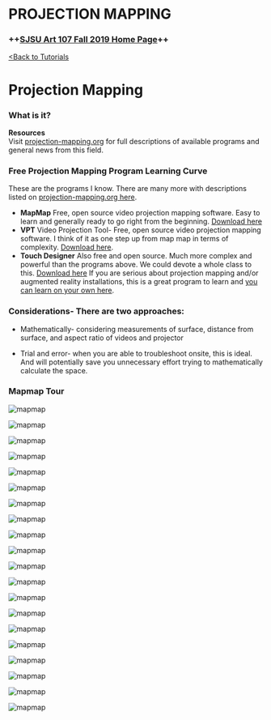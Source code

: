 # **PROJECTION MAPPING**

### **++[SJSU Art 107 Fall 2019 Home Page](https://carriehott.github.io/sjsu-art107/)++**
[<Back to Tutorials](https://carriehott.github.io/sjsu-art107/tutorials)

# Projection Mapping

### What is it? 
**Resources**<br>
Visit [projection-mapping.org](http://projection-mapping.org) for full descriptions of available programs and general news from this field. 

### Free Projection Mapping Program Learning Curve <br>
These are the programs I know. There are many more with descriptions listed on [projection-mapping.org here](http://projection-mapping.org/software/).

* **MapMap** Free, open source video projection mapping software. Easy to learn and generally ready to go right from the beginning. [Download here](https://mapmapteam.github.io//)
* **VPT** Video Projection Tool- Free, open source video projection mapping software. I think of it as one step up from map map in terms of complexity. [Download here](https://hcgilje.wordpress.com/vpt/).
* **Touch Designer** Also free and open source. Much more complex and powerful than the programs above. We could devote a whole class to this. [Download here](http://www.derivative.ca/) If you are serious about projection mapping and/or augmented reality installations, this is a great program to learn and [you can learn on your own here](https://www.lynda.com/course-tutorials/Learn-TouchDesigner/513599-2.html?srchtrk=index%3a1%0alinktypeid%3a2%0aq%3atouch+designer%0apage%3a1%0as%3arelevance%0asa%3atrue%0aproducttypeid%3a2). 


### Considerations- There are two approaches: 

* Mathematically- considering measurements of surface, distance from surface, and aspect ratio of videos and projector

* Trial and error- when you are able to troubleshoot onsite, this is ideal. And will potentially save you unnecessary effort trying to mathematically calculate the space. 

### Mapmap Tour


![mapmap](mapmap_1.png)

![mapmap](mapmap_2.png)

![mapmap](mapmap_3.png)

![mapmap](mapmap_4.png)

![mapmap](mapmap_5.png)

![mapmap](mapmap_6.png)

![mapmap](mapmap_7.png)

![mapmap](mapmap_8.png)

![mapmap](mapmap_9.png)

![mapmap](mapmap_10.png)

![mapmap](mapmap_11.png)

![mapmap](mapmap_12.png)

![mapmap](mapmap_13.png)

![mapmap](mapmap_14.png)

![mapmap](mapmap_15.png)

![mapmap](mapmap_16.png)

![mapmap](mapmap_17.png)

![mapmap](mapmap_18.png)

![mapmap](mapmap_19.png)

![mapmap](mapmap_20.png)

